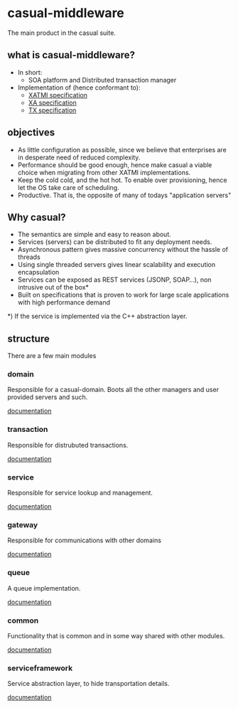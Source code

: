 # casual-middleware

The main product in the casual suite.

## what is casual-middleware?

* In short: 
    * SOA platform and Distributed transaction manager
* Implementation of (hence conformant to):
    * [XATMI specification](http://pubs.opengroup.org/onlinepubs/9694999399/toc.pdf)
    * [XA specification](http://pubs.opengroup.org/onlinepubs/009680699/toc.pdf)
    * [TX specification](http://pubs.opengroup.org/onlinepubs/9694999599/toc.pdf)


## objectives
* As little configuration as possible, since we believe that enterprises are in desperate need of reduced complexity.
* Performance should be good enough, hence make casual a viable choice when migrating from other XATMI implementations.
* Keep the cold cold, and the hot hot. To enable over provisioning, hence let the OS take care of scheduling.
* Productive. That is, the opposite of many of todays "application servers"


## Why casual?
* The semantics are simple and easy to reason about.
* Services (servers) can be distributed to fit any deployment needs.
* Asynchronous pattern gives massive concurrency without the hassle of threads
* Using single threaded servers gives linear scalability and execution encapsulation 
* Services can be exposed as REST services (JSONP, SOAP…), non intrusive out of the box\*
* Built on specifications that is proven to work for large scale applications with high performance demand

\*) If the service is implemented via the C++ abstraction layer.



## structure

There are a few main modules 


### domain

Responsible for a casual-domain. Boots all the other managers and user provided servers and such.

[documentation](./domain/readme.md)


### transaction

Responsible for distrubuted transactions.

[documentation](./transaction/readme.md)


### service

Responsible for service lookup and management.

[documentation](./service/readme.md)


### gateway

Responsible for communications with other domains

[documentation](./gateway/readme.md)


### queue

A queue implementation.

[documentation](./queue/readme.md)

### common

Functionality that is common and in some way shared with other modules. 

[documentation](./queue/readme.md)

### serviceframework

Service abstraction layer, to hide transportation details.

[documentation](./serviceframework/readme.md)



